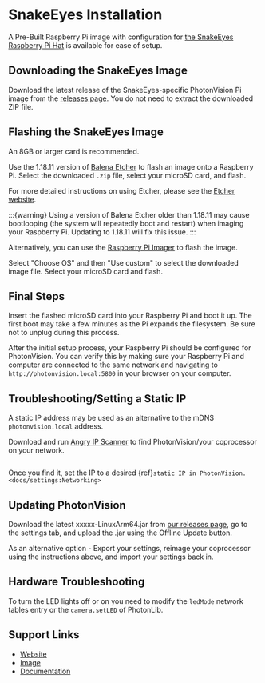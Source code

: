 # SnakeEyes Installation

A Pre-Built Raspberry Pi image with configuration for [the SnakeEyes Raspberry Pi Hat](https://www.playingwithfusion.com/productview.php?pdid=133&catid=1014) is available for ease of setup.

## Downloading the SnakeEyes Image

Download the latest release of the SnakeEyes-specific PhotonVision Pi image from the [releases page](https://github.com/PlayingWithFusion/SnakeEyesDocs/releases). You do not need to extract the downloaded ZIP file.

## Flashing the SnakeEyes Image

An 8GB or larger card is recommended.

Use the 1.18.11 version of [Balena Etcher](https://github.com/balena-io/etcher/releases/tag/v1.18.11) to flash an image onto a Raspberry Pi. Select the downloaded `.zip` file, select your microSD card, and flash.

For more detailed instructions on using Etcher, please see the [Etcher website](https://www.balena.io/etcher/).

:::{warning}
Using a version of Balena Etcher older than 1.18.11 may cause bootlooping (the system will repeatedly boot and restart) when imaging your Raspberry Pi. Updating to 1.18.11 will fix this issue.
:::

Alternatively, you can use the [Raspberry Pi Imager](https://www.raspberrypi.com/software/) to flash the image.

Select "Choose OS" and then "Use custom" to select the downloaded image file. Select your microSD card and flash.

## Final Steps

Insert the flashed microSD card into your Raspberry Pi and boot it up. The first boot may take a few minutes as the Pi expands the filesystem. Be sure not to unplug during this process.

After the initial setup process, your Raspberry Pi should be configured for PhotonVision. You can verify this by making sure your Raspberry Pi and computer are connected to the same network and navigating to `http://photonvision.local:5800` in your browser on your computer.

## Troubleshooting/Setting a Static IP

A static IP address may be used as an alternative to the mDNS `photonvision.local` address.

Download and run [Angry IP Scanner](https://angryip.org/download/#windows) to find PhotonVision/your coprocessor on your network.

```{image} images/angryIP.png
```

Once you find it, set the IP to a desired {ref}`static IP in PhotonVision. <docs/settings:Networking>`

## Updating PhotonVision

Download the latest xxxxx-LinuxArm64.jar from [our releases page](https://github.com/PhotonVision/photonvision/releases), go to the settings tab, and upload the .jar using the Offline Update button.

As an alternative option - Export your settings, reimage your coprocessor using the instructions above, and import your settings back in.

## Hardware Troubleshooting

To turn the LED lights off or on you need to modify the `ledMode` network tables entry or the `camera.setLED` of PhotonLib.

## Support Links

- [Website](https://www.playingwithfusion.com/productview.php?pdid=133)
- [Image](https://github.com/PlayingWithFusion/SnakeEyesDocs/releases/latest)
- [Documentation](https://github.com/PlayingWithFusion/SnakeEyesDocs/blob/master/PhotonVision/readme.md)
